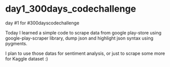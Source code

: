 # day1_300days_codechallenge

day #1 for #300dayscodechallenge


Today I learned a simple code to scrape data from google play-store using google-play-scraper library, dump json and highlight json syntax using pygments. 

I plan to use those datas for sentiment analysis, or just to scrape some more for Kaggle dataset :)
